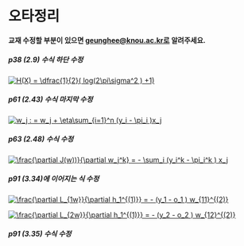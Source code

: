 # 오타정리 

#### 교재 수정할 부분이 있으면 geunghee@knou.ac.kr로 알려주세요.

##### p38 (2.9) 수식 하단 수정

<a href="https://www.codecogs.com/eqnedit.php?latex=H(X)&space;=&space;\dfrac{1}{2}(&space;log(2\pi\sigma^2&space;)&space;&plus;1)" target="_blank"><img src="https://latex.codecogs.com/gif.latex?H(X)&space;=&space;\dfrac{1}{2}(&space;log(2\pi\sigma^2&space;)&space;&plus;1)" title="H(X) = \dfrac{1}{2}( log(2\pi\sigma^2 ) +1)" /></a>

##### p61 (2.43) 수식 마지막 수정

<a href="https://www.codecogs.com/eqnedit.php?latex=w_j&space;:&space;=&space;w_j&space;&plus;&space;\eta\sum_{i=1}^n&space;(y_i&space;-&space;\pi_i&space;)x_j" target="_blank"><img src="https://latex.codecogs.com/gif.latex?w_j&space;:&space;=&space;w_j&space;&plus;&space;\eta\sum_{i=1}^n&space;(y_i&space;-&space;\pi_i&space;)x_j" title="w_j : = w_j + \eta\sum_{i=1}^n (y_i - \pi_i )x_j" /></a>

##### p63 (2.48) 수식 수정

<a href="https://www.codecogs.com/eqnedit.php?latex=\frac{\partial&space;J(w)}{\partial&space;w_j^k}&space;=&space;-&space;\sum_i&space;(y_i^k&space;-&space;\pi_i^k&space;)&space;x_j" target="_blank"><img src="https://latex.codecogs.com/gif.latex?\frac{\partial&space;J(w)}{\partial&space;w_j^k}&space;=&space;-&space;\sum_i&space;(y_i^k&space;-&space;\pi_i^k&space;)&space;x_j" title="\frac{\partial J(w))}{\partial w_j^k} = - \sum_i (y_i^k - \pi_i^k ) x_j" /></a>

##### p91 (3.34)에 이어지는 식 수정

<a href="https://www.codecogs.com/eqnedit.php?latex=\frac{\partial&space;L_{1w}}{\partial&space;h_1^{(1)}}&space;=&space;-&space;(y_1&space;-&space;o_1&space;)&space;w_{11}^{(2)}" target="_blank"><img src="https://latex.codecogs.com/gif.latex?\frac{\partial&space;L_{1w}}{\partial&space;h_1^{(1)}}&space;=&space;-&space;(y_1&space;-&space;o_1&space;)&space;w_{11}^{(2)}" title="\frac{\partial L_{1w}}{\partial h_1^{(1)}} = - (y_1 - o_1 ) w_{11}^{(2)}" /></a>

<a href="https://www.codecogs.com/eqnedit.php?latex=\frac{\partial&space;L_{2w}}{\partial&space;h_1^{(1)}}&space;=&space;-&space;(y_2&space;-&space;o_2&space;)&space;w_{12}^{(2)}" target="_blank"><img src="https://latex.codecogs.com/gif.latex?\frac{\partial&space;L_{2w}}{\partial&space;h_1^{(1)}}&space;=&space;-&space;(y_2&space;-&space;o_2&space;)&space;w_{12}^{(2)}" title="\frac{\partial L_{2w}}{\partial h_1^{(1)}} = - (y_2 - o_2 ) w_{12}^{(2)}" /></a>

##### p91 (3.35) 수식 수정

